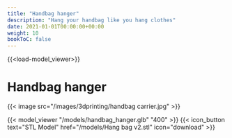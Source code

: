 ```yaml
---
title: "Handbag hanger"
description: "Hang your handbag like you hang clothes"
date: 2021-01-01T00:00:00+00:00
weight: 10
bookToC: false
---
```

{{<load-model_viewer>}}

# Handbag hanger

{{< image src="/images/3dprinting/handbag carrier.jpg" >}}

{{< model_viewer "/models/handbag_hanger.glb" "400" >}}
{{< icon_button text="STL Model" href="/models/Hang bag v2.stl" icon="download" >}}



